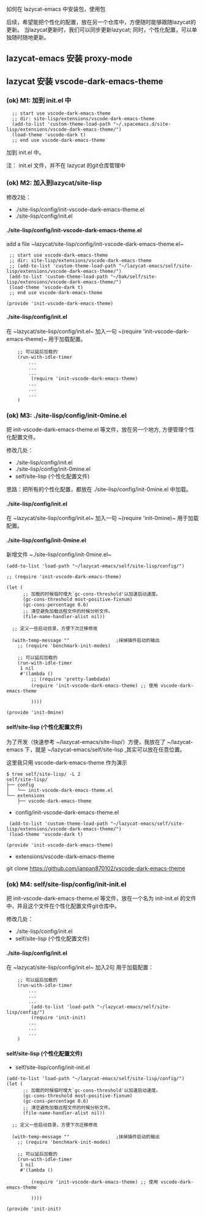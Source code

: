 如何在 lazycat-emacs 中安装包，使用包

后续，希望能把个性化的配置，放在另一个仓库中，方便随时能够跟随lazycat的更新。
当lazycat更新时，我们可以同步更新lazycat; 同时，个性化配置，可以单独随时随地更新。

## lazycat-emacs 安装 proxy-mode

## lazycat 安装 vscode-dark-emacs-theme

### (ok) M1: 加到 init.el 中

```
  ;; start use vscode-dark-emacs-theme
  ;; dir: site-lisp/extensions/vscode-dark-emacs-theme
  (add-to-list 'custom-theme-load-path "~/.spacemacs.d/site-lisp/extensions/vscode-dark-emacs-theme/")
  (load-theme 'vscode-dark t)
  ;; end use vscode-dark-emacs-theme
```

加到 init.el 中。

注： init.el 文件，并不在 lazycat 的git仓库管理中

### (ok) M2: 加入到lazycat/site-lisp

修改2处：

- ./site-lisp/config/init-vscode-dark-emacs-theme.el
- ./site-lisp/config/init.el

#### ./site-lisp/config/init-vscode-dark-emacs-theme.el

add a file ~lazycat/site-lisp/config/init-vscode-dark-emacs-theme.el~

```
 ;; start use vscode-dark-emacs-theme
 ;; dir: site-lisp/extensions/vscode-dark-emacs-theme
 ;; (add-to-list 'custom-theme-load-path "~/lazycat-emacs/self/site-lisp/extensions/vscode-dark-emacs-theme/")
 (add-to-list 'custom-theme-load-path "~/bak/self/site-lisp/extensions/vscode-dark-emacs-theme/")
 (load-theme 'vscode-dark t)
 ;; end use vscode-dark-emacs-theme

(provide 'init-vscode-dark-emacs-theme)
```

#### ./site-lisp/config/init.el

在 ~lazycat/site-lisp/config/init.el~ 加入一句 ~(require 'init-vscode-dark-emacs-theme)~ 用于加载配置。

```
    ;; 可以延后加载的
    (run-with-idle-timer
        ...
        ...
        ...
         (require 'init-vscode-dark-emacs-theme)
        ...
        ...
        ...
    )
```

### (ok) M3: ./site-lisp/config/init-0mine.el

把 init-vscode-dark-emacs-theme.el 等文件，放在另一个地方, 方便管理个性化配置文件。

修改几处：

- ./site-lisp/config/init.el
- ./site-lisp/config/init-0mine.el
- self/site-lisp (个性化配置文件)

思路：把所有的个性化配置，都放在 ./site-lisp/config/init-0mine.el 中加载。

#### ./site-lisp/config/init.el

在 ~lazycat/site-lisp/config/init.el~ 加入一句 ~(require 'init-0mine)~ 用于加载配置。

#### ./site-lisp/config/init-0mine.el

新增文件 ~./site-lisp/config/init-0mine.el~

```
(add-to-list 'load-path "~/lazycat-emacs/self/site-lisp/config/")

;; (require 'init-vscode-dark-emacs-theme)

(let (
      ;; 加载的时候临时增大`gc-cons-threshold'以加速启动速度。
      (gc-cons-threshold most-positive-fixnum)
      (gc-cons-percentage 0.6)
      ;; 清空避免加载远程文件的时候分析文件。
      (file-name-handler-alist nil))

  ;; 定义一些启动目录，方便下次迁移修改

  (with-temp-message ""                 ;抹掉插件启动的输出
    ;; (require 'benchmark-init-modes)

    ;; 可以延后加载的
    (run-with-idle-timer
     1 nil
     #'(lambda ()
         ;; (require 'pretty-lambdada)
         (require 'init-vscode-dark-emacs-theme) ;; 使用 vscode-dark-emacs-theme

         ))))

(provide 'init-0mine)
```

#### self/site-lisp (个性化配置文件)

为了开发（快速参考 ~/lazycat-emacs/site-lisp/）方便，我放在了 ~/lazycat-emacs 下，就是 ~/lazycat-emacs/self/site-lisp ,其实可以放在任意位置。

这里我只用 vscode-dark-emacs-theme 作为演示

```shell
$ tree self/site-lisp/ -L 2
self/site-lisp/
├── config
│   └── init-vscode-dark-emacs-theme.el
└── extensions
    ├── vscode-dark-emacs-theme
```

- config/init-vscode-dark-emacs-theme.el

```
 (add-to-list 'custom-theme-load-path "~/lazycat-emacs/self/site-lisp/extensions/vscode-dark-emacs-theme/")
 (load-theme 'vscode-dark t)
 
(provide 'init-vscode-dark-emacs-theme)
```

- extensions/vscode-dark-emacs-theme

git clone https://github.com/ianpan870102/vscode-dark-emacs-theme


### (ok) M4: self/site-lisp/config/init-init.el

把 init-vscode-dark-emacs-theme.el 等文件，放在一个名为 init-init.el 的文件中，并且这个文件在个性化配置文件git仓库中。

修改几处：

- ./site-lisp/config/init.el
- self/site-lisp (个性化配置文件)

#### ./site-lisp/config/init.el

在 ~lazycat/site-lisp/config/init.el~ 加入2句 用于加载配置：

```
    ;; 可以延后加载的
    (run-with-idle-timer
        ...
        ...
        ...
         (add-to-list 'load-path "~/lazycat-emacs/self/site-lisp/config/")
         (require 'init-init)
        ...
        ...
        ...
    )
```
#### self/site-lisp (个性化配置文件)

- self/site-lisp/config/init-init.el

```
(add-to-list 'load-path "~/lazycat-emacs/self/site-lisp/config/")
(let (
      ;; 加载的时候临时增大`gc-cons-threshold'以加速启动速度。
      (gc-cons-threshold most-positive-fixnum)
      (gc-cons-percentage 0.6)
      ;; 清空避免加载远程文件的时候分析文件。
      (file-name-handler-alist nil))

  ;; 定义一些启动目录，方便下次迁移修改

  (with-temp-message ""                 ;抹掉插件启动的输出
    ;; (require 'benchmark-init-modes)

    ;; 可以延后加载的
    (run-with-idle-timer
     1 nil
     #'(lambda ()
         
         (require 'init-vscode-dark-emacs-theme) ;; 使用 vscode-dark-emacs-theme

         ))))

(provide 'init-init)
```